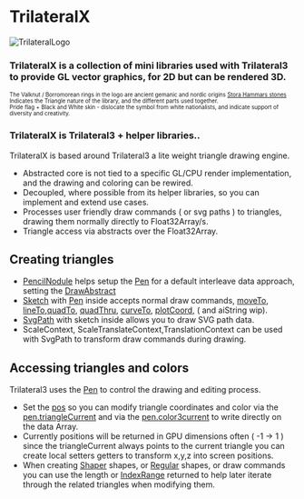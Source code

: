 # TrilateralX 
![TrilateralLogo](https://user-images.githubusercontent.com/20134338/83942319-5052a200-a7ea-11ea-8e44-76f49d5251fc.png)

### TrilateralX is a collection of mini libraries used with Trilateral3 to provide GL vector graphics, for 2D but can be rendered 3D.  

<sub><sub>The Valknut / Borromorean rings in the logo are ancient gemanic and nordic origins [Stora Hammars stones](https://en.wikipedia.org/wiki/Valknut#/media/File:Sacrificial_scene_on_Hammars_-_Valknut.png)</sub></sub>  
<sub><sub>Indicates the Triangle nature of the library, and the different parts used together.</sub></sub>  
<sub><sub>Pride flag + Black and White skin - dislocate the symbol from white nationalists, and indicate support of diversity and creativity.</sub></sub>  

### TrilateralX is Trilateral3 + helper libraries..  

TrilateralX is based around Trilateral3 a lite weight triangle drawing engine.
- Abstracted core is not tied to a specific GL/CPU render implementation, and the drawing and coloring can be rewired.
- Decoupled, where possible from its helper libraries, so you can implement and extend use cases. 
- Processes user friendly draw commands ( or svg paths ) to triangles, drawing them normally directly to Float32Array/s.
- Triangle access via abstracts over the Float32Array.

## Creating triangles

- [PencilNodule](https://nanjizal.github.io/trilateral3/pages/trilateral3/nodule/PenNodule.html) helps setup the [Pen](https://nanjizal.github.io/trilateral3/pages/trilateral3/drawing/Pen.html) for a default interleave data approach, setting the [DrawAbstract](https://nanjizal.github.io/trilateral3/pages/trilateral3/drawing/DrawAbstract.html)
- [Sketch](https://nanjizal.github.io/trilateral3/pages/trilateral3/drawing/Sketch.html) with [Pen](https://nanjizal.github.io/trilateral3/pages/trilateral3/drawing/Pen.html) inside accepts normal draw commands, [moveTo](https://nanjizal.github.io/trilateral3/pages/trilateral3/drawing/Sketch.html#moveTo), [lineTo](https://nanjizal.github.io/trilateral3/pages/trilateral3/drawing/Sketch.html#lineTo),[quadTo](https://nanjizal.github.io/trilateral3/pages/trilateral3/drawing/Sketch.html#quadTo), [quadThru](https://nanjizal.github.io/trilateral3/pages/trilateral3/drawing/Sketch.html#quadThru), [curveTo](https://nanjizal.github.io/trilateral3/pages/trilateral3/drawing/Sketch.html#curveTo), [plotCoord](https://nanjizal.github.io/trilateral3/pages/trilateral3/drawing/Sketch.html#plotCoord), ( and aiString wip).
- [SvgPath](https://github.com/nanjizal/justPath) with sketch inside allows you to draw SVG path data.
- ScaleContext, ScaleTranslateContext,TranslationContext can be used with SvgPath to transform draw commands during drawing.

## Accessing triangles and colors

Trilateral3 uses the [Pen](https://nanjizal.github.io/trilateral3/pages/trilateral3/drawing/Pen.html) to control the drawing and editing process.  
- Set the [pos](https://nanjizal.github.io/trilateral3/pages/trilateral3/drawing/Pen.html#poss) so you can modify triangle coordinates and color via the [pen.triangleCurrent](https://nanjizal.github.io/trilateral3/pages/trilateral3/drawing/TriangleAbstract.html) and via the [pen.color3current](https://nanjizal.github.io/trilateral3/pages/trilateral3/drawing/Color3Abstract.html) to write directly on the data Array. 
- Currently positions will be returned in GPU dimensions often ( -1 -> 1 ) since the triangleCurrent always points to the current triangle you can create local setters getters to transform x,y,z into screen positions.
- When creating [Shaper](https://nanjizal.github.io/trilateral3/pages/trilateral3/shape/Shaper.html) shapes, or [Regular](https://nanjizal.github.io/trilateral3/pages/trilateral3/shape/Regular.html) shapes, or draw commands you can use the length or [IndexRange](https://nanjizal.github.io/trilateral3/pages/trilateral3/shape/IndexRange.html
) returned to help later iterate through the related triangles when modifying them.
